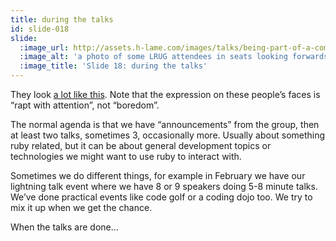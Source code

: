 ```yaml
---
title: during the talks
id: slide-018
slide:
  :image_url: http://assets.h-lame.com/images/talks/being-part-of-a-community/slides/018.png
  :image_alt: 'a photo of some LRUG attendees in seats looking forwards, text: http://flickr.com/photos/snowblink/2574309878/'
  :image_title: 'Slide 18: during the talks'
---
```

They look [a lot like this](http://flickr.com/photos/snowblink/2574309878/). Note that the expression on these people’s faces is “rapt with attention”, not “boredom”.

The normal agenda is that we have “announcements” from the group, then at least two talks, sometimes 3, occasionally more.  Usually about something ruby related, but it can be about general development topics or technologies we might want to use ruby to interact with.

Sometimes we do different things, for example in February we have our lightning talk event where we have 8 or 9 speakers doing 5-8 minute talks.   We’ve done practical events like code golf or a coding dojo too.  We try to mix it up when we get the chance.

When the talks are done…
